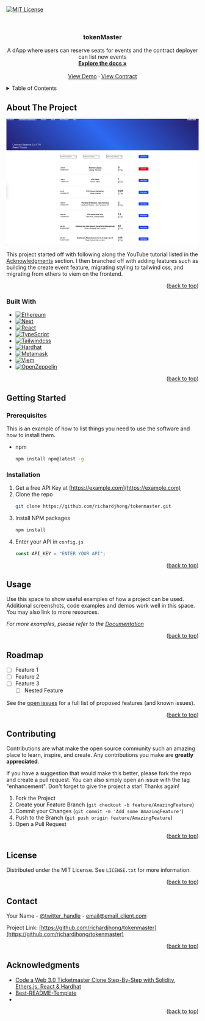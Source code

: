 <a name="readme-top"></a>

<!-- PROJECT SHIELDS -->

[![MIT License][license-shield]][license-url]

<!-- PROJECT LOGO -->
<br />
<div align="center">

<h3 align="center">tokenMaster</h3>

  <p align="center">
    A dApp where users can reserve seats for events and the contract deployer can list new events
    <br />
    <a href="https://github.com/richardjhong/tokenmaster"><strong>Explore the docs »</strong></a>
    <br />
    <br />
    <a href="https://tokenmaster-blockchain.vercel.app/">View Demo</a>
    ·
    <a href="https://sepolia.etherscan.io/address/0x9F3C98fAc3410156ce5F62C8ceDBb84d3F6BB405">View Contract</a>
  </p>
</div>

<!-- TABLE OF CONTENTS -->
<details>
  <summary>Table of Contents</summary>
  <ol>
    <li>
      <a href="#about-the-project">About The Project</a>
      <ul>
        <li><a href="#built-with">Built With</a></li>
      </ul>
    </li>
    <li>
      <a href="#getting-started">Getting Started</a>
      <ul>
        <li><a href="#prerequisites">Prerequisites</a></li>
        <li><a href="#installation">Installation</a></li>
      </ul>
    </li>
    <li><a href="#usage">Usage</a></li>
    <li><a href="#roadmap">Roadmap</a></li>
    <li><a href="#contributing">Contributing</a></li>
    <li><a href="#license">License</a></li>
    <li><a href="#contact">Contact</a></li>
    <li><a href="#acknowledgments">Acknowledgments</a></li>
  </ol>
</details>

<!-- ABOUT THE PROJECT -->

## About The Project

[![Product Name Screen Shot][product-screenshot]]()

This project started off with following along the YouTube tutorial listed in the <a href="#acknowledgments">Acknowledgments</a> section. I then branched off with adding features such as building the create event feature, migrating styling to tailwind css, and migrating from ethers to viem on the frontend. 

<p align="right">(<a href="#readme-top">back to top</a>)</p>

### Built With

- [![Ethereum][Ethereum]][Ethereum-url]
- [![Next][Next.js]][Next-url]
- [![React][React.js]][React-url]
- [![TypeScript][TypeScript.js]][TypeScript-url]
- [![Tailwindcss][Tailwindcss]][Tailwindcss-url]
- [![Hardhat][Hardhat.js]][Hardhat-url]
- [![Metamask][Metamask.js]][Metamask-url]
- [![Viem][Viem.sh]][Viem-url]
- [![OpenZeppelin][OpenZeppelin]][OpenZeppelin-url]

<p align="right">(<a href="#readme-top">back to top</a>)</p>

<!-- GETTING STARTED -->

## Getting Started

### Prerequisites

This is an example of how to list things you need to use the software and how to install them.

- npm
  ```sh
  npm install npm@latest -g
  ```

### Installation

1. Get a free API Key at [https://example.com](https://example.com)
2. Clone the repo
   ```sh
   git clone https://github.com/richardjhong/tokenmaster.git
   ```
3. Install NPM packages
   ```sh
   npm install
   ```
4. Enter your API in `config.js`
   ```js
   const API_KEY = "ENTER YOUR API";
   ```

<p align="right">(<a href="#readme-top">back to top</a>)</p>

<!-- USAGE EXAMPLES -->

## Usage

Use this space to show useful examples of how a project can be used. Additional screenshots, code examples and demos work well in this space. You may also link to more resources.

_For more examples, please refer to the [Documentation](https://example.com)_

<p align="right">(<a href="#readme-top">back to top</a>)</p>

<!-- ROADMAP -->

## Roadmap

- [ ] Feature 1
- [ ] Feature 2
- [ ] Feature 3
  - [ ] Nested Feature

See the [open issues](https://github.com/richardjhong/tokenmaster/issues) for a full list of proposed features (and known issues).

<p align="right">(<a href="#readme-top">back to top</a>)</p>

<!-- CONTRIBUTING -->

## Contributing

Contributions are what make the open source community such an amazing place to learn, inspire, and create. Any contributions you make are **greatly appreciated**.

If you have a suggestion that would make this better, please fork the repo and create a pull request. You can also simply open an issue with the tag "enhancement".
Don't forget to give the project a star! Thanks again!

1. Fork the Project
2. Create your Feature Branch (`git checkout -b feature/AmazingFeature`)
3. Commit your Changes (`git commit -m 'Add some AmazingFeature'`)
4. Push to the Branch (`git push origin feature/AmazingFeature`)
5. Open a Pull Request

<p align="right">(<a href="#readme-top">back to top</a>)</p>

<!-- LICENSE -->

## License

Distributed under the MIT License. See `LICENSE.txt` for more information.

<p align="right">(<a href="#readme-top">back to top</a>)</p>

<!-- CONTACT -->

## Contact

Your Name - [@twitter_handle](https://twitter.com/twitter_handle) - email@email_client.com

Project Link: [https://github.com/richardjhong/tokenmaster](https://github.com/richardjhong/tokenmaster)

<p align="right">(<a href="#readme-top">back to top</a>)</p>

<!-- ACKNOWLEDGMENTS -->

## Acknowledgments

- [Code a Web 3.0 Ticketmaster Clone Step-By-Step with Solidity, Ethers.js, React & Hardhat](https://www.youtube.com/watch?v=_H9Qppf13GI&ab_channel=DappUniversity)
- [Best-README-Template](https://github.com/othneildrew/Best-README-Template)
- []()

<p align="right">(<a href="#readme-top">back to top</a>)</p>

<!-- MARKDOWN LINKS & IMAGES -->

[contributors-shield]: https://img.shields.io/github/contributors/richardjhong/tokenmaster.svg?style=for-the-badge
[contributors-url]: https://github.com/richardjhong/tokenmaster/graphs/contributors
[forks-shield]: https://img.shields.io/github/forks/richardjhong/tokenmaster.svg?style=for-the-badge
[forks-url]: https://github.com/richardjhong/tokenmaster/network/members
[stars-shield]: https://img.shields.io/github/stars/richardjhong/tokenmaster.svg?style=for-the-badge
[stars-url]: https://github.com/richardjhong/tokenmaster/stargazers
[issues-shield]: https://img.shields.io/github/issues/richardjhong/tokenmaster.svg?style=for-the-badge
[issues-url]: https://github.com/richardjhong/tokenmaster/issues
[license-shield]: https://img.shields.io/badge/License-MIT-yellow.svg
[license-url]: https://opensource.org/licenses/MIT
[linkedin-shield]: https://img.shields.io/badge/-LinkedIn-black.svg?style=for-the-badge&logo=linkedin&colorB=555
[linkedin-url]: https://linkedin.com/in/linkedin_username
[product-screenshot]: ./assets/event_page.png
[Next.js]: https://img.shields.io/badge/next.js-000000?style=for-the-badge&logo=nextdotjs&logoColor=white
[Next-url]: https://nextjs.org/
[React.js]: https://img.shields.io/badge/React-20232A?style=for-the-badge&logo=react&logoColor=61DAFB
[React-url]: https://reactjs.org/
[Ethereum]: https://img.shields.io/badge/ethereum-%23222222?style=for-the-badge&logo=ethereum
[Ethereum-url]: https://ethereum.org/en/
[Hardhat.js]: https://img.shields.io/badge/hardhat-js
[Hardhat-url]: https://hardhat.org/
[Metamask.js]: https://img.shields.io/badge/metamask-orange
[Metamask-url]: https://metamask.io/
[TypeScript.js]: https://img.shields.io/badge/TypeScript-blue?style=for-the-badge&logo=typescript&logoColor=white
[TypeScript-url]: https://www.typescriptlang.org/
[Tailwindcss]: https://img.shields.io/badge/tailwindcss-white?style=for-the-badge&logo=tailwindcss&logoColor=39BDF8&color=0B1120
[Tailwindcss-url]: https://tailwindcss.com/
[Viem.sh]: https://img.shields.io/badge/viem-sh?color=1E1E20
[Viem-url]: https://viem.sh/
[OpenZeppelin]: https://img.shields.io/badge/OpenZeppelin-white
[OpenZeppelin-url]: https://www.openzeppelin.com/
